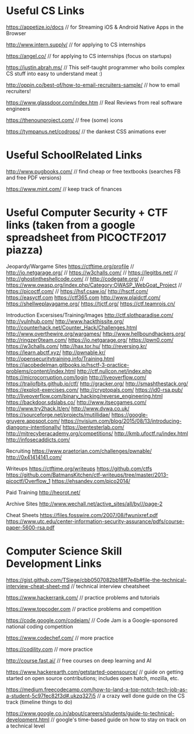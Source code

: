 # Useful CS Links

https://appetize.io/docs // for Streaming iOS & Android Native Apps in the Browser

http://www.intern.supply/ // for applying to CS internships

https://angel.co/ // for applying to CS internships (focus on startups)

https://justin.abrah.ms/ // This self-taught programmer who boils complex CS stuff into easy to understand meat :) 

http://oppin.co/best-of/how-to-email-recruiters-sample/ // how to email recruiters! 

https://www.glassdoor.com/index.htm // Real Reviews from real software engineers

https://thenounproject.com/ // free (some) icons

https://tympanus.net/codrops/ // the dankest CSS animations ever

# Useful SchoolRelated Links
http://www.pugbooks.com/ // find cheap or free textbooks (searches FB and free PDF versions)

https://www.mint.com/ // keep track of finances 

# Useful Computer Security + CTF links (taken from a google spreadsheet from PICOCTF2017 piazza)
Jeopardy/Wargame Sites
https://ctftime.org/profile //
http://io.netgarage.org/ //
https://w3challs.com/ //
https://legitbs.net/ //
http://ghostintheshellcode.com/ //
http://codegate.org/ //
https://www.owasp.org/index.php/Category:OWASP_WebGoat_Project //
https://picoctf.com/ //
https://hsf.csaw.io/
http://hsctf.com/
https://easyctf.com
https://ctf365.com
http://www.plaidctf.com/
https://shellweplayagame.org/
https://tjctf.org/
https://ctf.teamrois.cn/

Introduction Excersises/Training/Images
http://ctf.slothparadise.com/
http://vulnhub.com/
http://www.hackthissite.org/
http://counterhack.net/Counter_Hack/Challenges.html
http://www.overthewire.org/wargames/
http://www.hellboundhackers.org/
http://ringzer0team.com/
https://io.netgarage.org/
https://pwn0.com/
https://w3challs.com/
http://hax.tor.hu/
http://reversing.kr/
https://learn.abctf.xyz/
http://pwnable.kr/
http://opensecuritytraining.info/Training.html
https://jacobedelman.gitbooks.io/hsctf-3-practice-problems/content/index.html
http://ctf.nullcon.net/index.php
https://microcorruption.com/login
http://liveoverflow.com/
https://trailofbits.github.io/ctf/
http://gracker.org/
http://smashthestack.org/
https://exploit-exercises.com/
http://cryptopals.com/
https://id0-rsa.pub/
http://liveoverflow.com/binary_hacking/reverse_engineering.html
https://backdoor.sdslabs.co/
http://www.itsecgames.com/
http://www.try2hack.lt/en/
http://www.dvwa.co.uk/
https://sourceforge.net/projects/mutillidae/
https://google-gruyere.appspot.com/
https://nvisium.com/blog/2015/08/13/introducing-djangonv-intentionally/
https://pentesterlab.com/
http://mitrecyberacademy.org/competitions/
http://kmb.ufoctf.ru/index.html
http://infosecaddicts.com/

Recruiting
https://www.praetorian.com/challenges/pwnable/
http://0x41414141.com/

Writeups
https://ctftime.org/writeups
https://github.com/ctfs
https://github.com/BatmansKitchen/ctf-writeups/tree/master/2013-picoctf/Overflow_1
https://ehsandev.com/pico2014/

Paid Training
http://heorot.net/

Archive Sites
http://www.wechall.net/active_sites/all/by///page-2

Cheat Sheets
https://files.fosswire.com/2007/08/fwunixref.pdf
https://www.utc.edu/center-information-security-assurance/pdfs/course-paper-5600-rsa.pdf


# Computer Science Skill Development Links

https://gist.github.com/TSiege/cbb0507082bb18ff7e4b#file-the-technical-interview-cheat-sheet-md // technical interview cheatsheet

https://www.hackerrank.com/ // practice problems and tutorials

https://www.topcoder.com // practice problems and competition

https://code.google.com/codejam/ // Code Jam is a Google-sponsored national coding competition 

https://www.codechef.com/ // more practice 

https://codility.com // more practice 

http://course.fast.ai/ // free courses on deep learning and AI

https://www.hackerearth.com/getstarted-opensource/ // guide on getting started on open source contributions; includes open hatch, mozilla, etc.

https://medium.freecodecamp.com/how-to-land-a-top-notch-tech-job-as-a-student-5c97fec82f3d#.ukzq327j5 // a crazy well done guide on the CS track (timeline things to do)

https://www.google.co.in/about/careers/students/guide-to-technical-development.html // google's time-based guide on how to stay on track on a technical level
